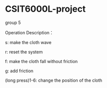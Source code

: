 # CSIT6000L-project
group 5

Operation Description：

s: make the cloth wave

r: reset the system

f: make the cloth fall without friction

g: add friction

(long press)1-6: change the position of the cloth
